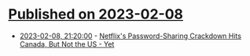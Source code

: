 # [Published on 2023-02-08](index.md)

* [2023-02-08, 21:20:00](https://it.slashdot.org/story/23/02/08/1937210/netflixs-password-sharing-crackdown-hits-canada-but-not-the-us---yet?utm_source=rss1.0mainlinkanon&utm_medium=feed) - [Netflix's Password-Sharing Crackdown Hits Canada, But Not the US - Yet](https://it.slashdot.org/story/23/02/08/1937210/netflixs-password-sharing-crackdown-hits-canada-but-not-the-us---yet?utm_source=rss1.0mainlinkanon&utm_medium=feed)
